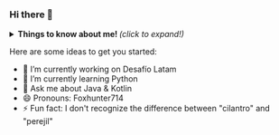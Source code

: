 


### Hi there 👋

<details>
  <summary> <b> Things to know about me! </b> <i>(click to expand!)</i> </summary>
  
  <br>
  
  [![Github Stats By Anurag](https://github-readme-stats.vercel.app/api?username=quadrified&show_icons=true&title_color=fff&icon_color=79ff97&text_color=9f9f9f&bg_color=151515)](https://github.com/anuraghazra/github-readme-stats)

---

### - Languages and Tools...

<p align="center">

  <!-- For more icons please follow  https://github.com/MikeCodesDotNET/ColoredBadges -->



  <img src="https://raw.githubusercontent.com/alexnaiman/alexnaiman/master/resources/dev/java.svg" height="35px" style="vertical-align:top margin:6px 4px" />
  <img src="https://raw.githubusercontent.com/alexnaiman/alexnaiman/master/resources/dev/mobile.svg" height="35px" style="vertical-align:top margin:6px 4px" />
  <img src="https://raw.githubusercontent.com/alexnaiman/alexnaiman/master/resources/dev/python.svg" height="35px" style="vertical-align:top margin:6px 4px" />
  <img src="https://raw.githubusercontent.com/alexnaiman/alexnaiman/master/resources/dev/visualstudio_code.svg" height="35px" style="vertical-align:top margin:6px 4px"/>
  <img src="https://raw.githubusercontent.com/MikeCodesDotNET/ColoredBadges/master/svg/dev/tools/android_studio_colour.svg" height="35px" style="vertical-align:top margin:6px 4px" />

 

---

</p>

### - I'm currently...

- Improving my Java & Kotlin skills.
- Learning to develop Mobile-first web-apps.
- Learning Linux.
- Adding databases to my skill set.

---

</details>

Here are some ideas to get you started:

- 🔭 I’m currently working on Desafío Latam
- 🌱 I’m currently learning Python
- 💬 Ask me about Java & Kotlin
- 😄 Pronouns: Foxhunter714 
- ⚡ Fun fact: I don't recognize the difference between "cilantro" and "perejil"


